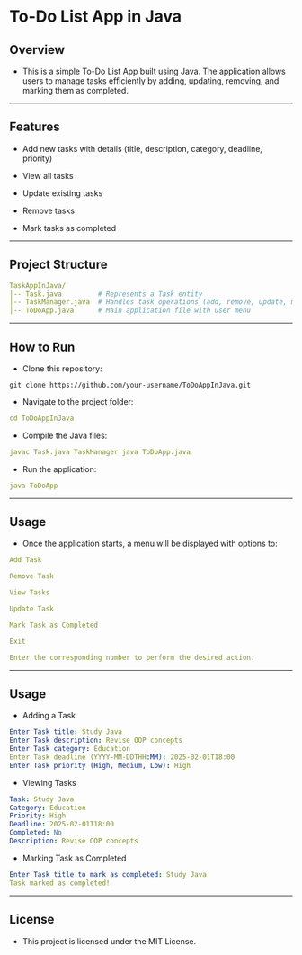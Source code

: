 # To-Do List App in Java

## Overview

- This is a simple To-Do List App built using Java. The application allows users to manage tasks efficiently by adding, updating, removing, and marking them as completed.

---

## Features

- Add new tasks with details (title, description, category, deadline, priority)

- View all tasks

- Update existing tasks

- Remove tasks

- Mark tasks as completed
---
## Project Structure
```yaml
TaskAppInJava/
│-- Task.java         # Represents a Task entity
│-- TaskManager.java  # Handles task operations (add, remove, update, mark completed)
│-- ToDoApp.java      # Main application file with user menu
```
---
## How to Run

- Clone this repository:

```shell
git clone https://github.com/your-username/ToDoAppInJava.git
```

- Navigate to the project folder:

```yaml
cd ToDoAppInJava
```

- Compile the Java files:

```yaml
javac Task.java TaskManager.java ToDoApp.java
```

- Run the application:

```yaml
java ToDoApp
```
---

## Usage

- Once the application starts, a menu will be displayed with options to:

```yaml
Add Task

Remove Task

View Tasks

Update Task

Mark Task as Completed

Exit

Enter the corresponding number to perform the desired action.
```

---
## Usage

- Adding a Task
```yaml
Enter Task title: Study Java
Enter Task description: Revise OOP concepts
Enter Task category: Education
Enter Task deadline (YYYY-MM-DDTHH:MM): 2025-02-01T18:00
Enter Task priority (High, Medium, Low): High
```
- Viewing Tasks
```yaml
Task: Study Java
Category: Education
Priority: High
Deadline: 2025-02-01T18:00
Completed: No
Description: Revise OOP concepts
```

- Marking Task as Completed
```yaml
Enter Task title to mark as completed: Study Java
Task marked as completed!
```
---

## License

- This project is licensed under the MIT License.
